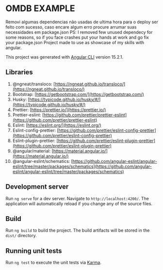 # OMDB EXAMPLE
Removi algumas dependencias não usadas de ultima hora para o deploy ser feito com sucesso, caso encare algum erro procure arrumar suas necessidades em package.json
PS: I removed few unused dependecy for some reasons, so if you face crashes put your hands at work and go fix your package.json
Project made to use as showcase of my skills with angular.


This project was generated with [Angular CLI](https://github.com/angular/angular-cli) version 15.2.1.

## Libraries

1.  @ngneat/transloco: [https://ngneat.github.io/transloco/](https://ngneat.github.io/transloco/)
2.  Bootstrap: [https://getbootstrap.com/](https://getbootstrap.com/)
3.  Husky: [https://typicode.github.io/husky/#/](https://typicode.github.io/husky/#/)
4.  Prettier: [https://prettier.io/](https://prettier.io/)
5.  Prettier-eslint: [https://github.com/prettier/prettier-eslint](https://github.com/prettier/prettier-eslint)
6.  Eslint: [https://eslint.org/](https://eslint.org/)
7.  Eslint-config-prettier: [https://github.com/prettier/eslint-config-prettier](https://github.com/prettier/eslint-config-prettier)
8.  Eslint-plugin-prettier: [https://github.com/prettier/eslint-plugin-prettier](https://github.com/prettier/eslint-plugin-prettier)
9.  @angular/material: [https://material.angular.io/](https://material.angular.io/)
10.  @angular-eslint/schematics: [https://github.com/angular-eslint/angular-eslint/tree/master/packages/schematics](https://github.com/angular-eslint/angular-eslint/tree/master/packages/schematics)

## Development server

Run `ng serve` for a dev server. Navigate to `http://localhost:4200/`. The application will automatically reload if you change any of the source files.

## Build

Run `ng build` to build the project. The build artifacts will be stored in the `dist/` directory.

## Running unit tests

Run `ng test` to execute the unit tests via [Karma](https://karma-runner.github.io).
